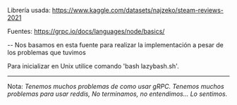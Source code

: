 
Librería usada:
https://www.kaggle.com/datasets/najzeko/steam-reviews-2021

Fuentes:
https://grpc.io/docs/languages/node/basics/

-- Nos basamos en esta fuente para realizar la implementación a pesar de los problemas que tuvimos

Para inicializar en Unix utilice comando 'bash lazybash.sh'.

---
Nota:
*Tenemos muchos problemas de como usar gRPC.
 Tenemos muchos problemas para usar reddis,
 No terminamos, no entendimos...
 Lo sentimos.*
